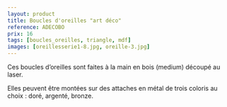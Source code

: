 ```yaml
---
layout: product
title: Boucles d'oreilles "art déco"
reference: ADECOBO
prix: 16
tags: [boucles_oreilles, triangle, mdf]
images: [oreillesserie1-8.jpg, oreille-3.jpg]
---
```

Ces boucles d’oreilles sont faites à la main en bois (medium) découpé au laser.

Elles peuvent être montées sur des attaches en métal de trois coloris au choix : doré, argenté, bronze.